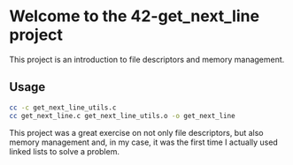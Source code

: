 # Welcome to the 42-get_next_line project

This project is an introduction to file descriptors and memory management.

## Usage

```bash
cc -c get_next_line_utils.c
cc get_next_line.c get_next_line_utils.o -o get_next_line
```

This project was a great exercise on not only file descriptors, but also memory management and, in my case, it was the first time I actually used linked lists to solve a problem. 
